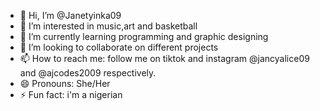 - 👋 Hi, I’m @Janetyinka09
- 👀 I’m interested in music,art and basketball
- 🌱 I’m currently learning programming and graphic designing
- 💞️ I’m looking to collaborate on different projects
- 📫 How to reach me: follow me on tiktok and instagram @jancyalice09 and @ajcodes2009 respectively.
- 😄 Pronouns: She/Her
- ⚡ Fun fact: i'm a nigerian

<!---
Janetyinka09/Janetyinka09 is a ✨ special ✨ repository because its `README.md` (this file) appears on your GitHub profile.
You can click the Preview link to take a look at your changes.
--->
